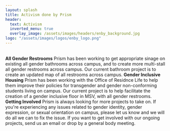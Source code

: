 ```yaml
---
layout: splash
title: Activism done by Prism
header:
  text: Activism
  inverted_menu: true
  overlay_image: /assets/images/headers/enby_background.jpg
logo: "/assets/images/logos/enby_logo.png"
--- 
```


###### 
**All Gender Restrooms** 
Prism has been working to get appropriate sinage on existing all gender bathrooms across campus, and to create more multi-stall all gender restrooms across campus. Our current bathroom project is to create an updated map of all restrooms across campus. 
**Gender Inclusive Housing**
Prism has been working with the Office of Residnce Life to help them improve their policies for transgender and gender non-conforming students living on campus. Our current project is to help facilitate the creation of a gender inclusive floor in MSV, with all gender restrooms. 
**Getting Involved**
Prism is always looking for more projects to take on. If you're experiencing any issues related to gender identity, gender expression, or sexual orientation on campus, please let us know and we will do all we can to fix the issue. If you want to get involved with our ongoing projects, send us an email or drop by a general body meeting. 
